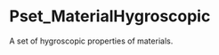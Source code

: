 # Pset_MaterialHygroscopic

A set of hygroscopic properties of materials.<!-- end of definition -->
